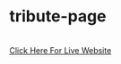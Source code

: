 # tribute-page
<br>
<a href="https://palrinku.github.io/tribute-page/"> Click Here For Live Website </a>

